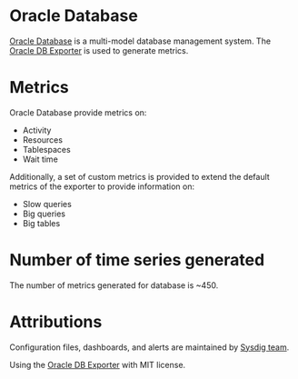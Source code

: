 # Oracle Database
[Oracle Database](https://www.oracle.com/database/technologies/) is a multi-model database management system. The [Oracle DB Exporter](https://github.com/iamseth/oracledb_exporter) is used to generate metrics.

# Metrics
Oracle Database provide metrics on:
* Activity
* Resources
* Tablespaces
* Wait time

Additionally, a set of custom metrics is provided to extend the default metrics of the exporter to provide information on:
* Slow queries
* Big queries
* Big tables

# Number of time series generated
The number of metrics generated for database is ~450.

# Attributions
Configuration files, dashboards, and alerts are maintained by [Sysdig team](https://sysdig.com/).

Using the [Oracle DB Exporter](https://github.com/iamseth/oracledb_exporter) with MIT license.

